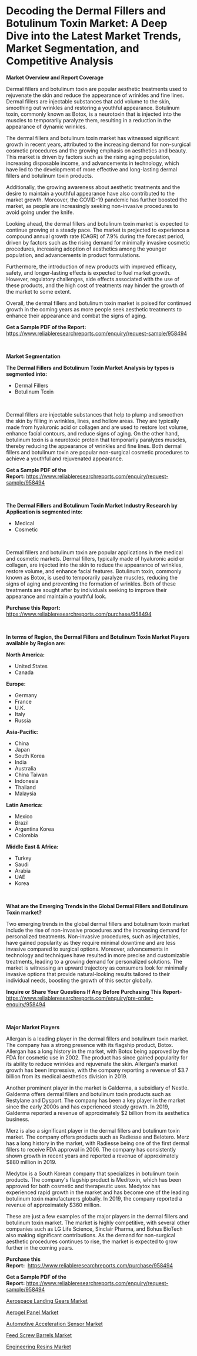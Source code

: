 <p><h1>Decoding the Dermal Fillers and Botulinum Toxin Market: A Deep Dive into the Latest Market Trends, Market Segmentation, and Competitive Analysis</h1></p><p><strong>Market Overview and Report Coverage</strong></p>
<p><p>Dermal fillers and botulinum toxin are popular aesthetic treatments used to rejuvenate the skin and reduce the appearance of wrinkles and fine lines. Dermal fillers are injectable substances that add volume to the skin, smoothing out wrinkles and restoring a youthful appearance. Botulinum toxin, commonly known as Botox, is a neurotoxin that is injected into the muscles to temporarily paralyze them, resulting in a reduction in the appearance of dynamic wrinkles.</p><p>The dermal fillers and botulinum toxin market has witnessed significant growth in recent years, attributed to the increasing demand for non-surgical cosmetic procedures and the growing emphasis on aesthetics and beauty. This market is driven by factors such as the rising aging population, increasing disposable income, and advancements in technology, which have led to the development of more effective and long-lasting dermal fillers and botulinum toxin products.</p><p>Additionally, the growing awareness about aesthetic treatments and the desire to maintain a youthful appearance have also contributed to the market growth. Moreover, the COVID-19 pandemic has further boosted the market, as people are increasingly seeking non-invasive procedures to avoid going under the knife.</p><p>Looking ahead, the dermal fillers and botulinum toxin market is expected to continue growing at a steady pace. The market is projected to experience a compound annual growth rate (CAGR) of 7.9% during the forecast period, driven by factors such as the rising demand for minimally invasive cosmetic procedures, increasing adoption of aesthetics among the younger population, and advancements in product formulations.</p><p>Furthermore, the introduction of new products with improved efficacy, safety, and longer-lasting effects is expected to fuel market growth. However, regulatory challenges, side effects associated with the use of these products, and the high cost of treatments may hinder the growth of the market to some extent.</p><p>Overall, the dermal fillers and botulinum toxin market is poised for continued growth in the coming years as more people seek aesthetic treatments to enhance their appearance and combat the signs of aging.</p></p>
<p><strong>Get a Sample PDF of the Report:</strong> <a href="https://www.reliableresearchreports.com/enquiry/request-sample/958494">https://www.reliableresearchreports.com/enquiry/request-sample/958494</a></p>
<p>&nbsp;</p>
<p><strong>Market Segmentation</strong></p>
<p><strong>The Dermal Fillers and Botulinum Toxin Market Analysis by types is segmented into:</strong></p>
<p><ul><li>Dermal Fillers</li><li>Botulinum Toxin</li></ul></p>
<p>&nbsp;</p>
<p><p>Dermal fillers are injectable substances that help to plump and smoothen the skin by filling in wrinkles, lines, and hollow areas. They are typically made from hyaluronic acid or collagen and are used to restore lost volume, enhance facial contours, and reduce signs of aging. On the other hand, botulinum toxin is a neurotoxic protein that temporarily paralyzes muscles, thereby reducing the appearance of wrinkles and fine lines. Both dermal fillers and botulinum toxin are popular non-surgical cosmetic procedures to achieve a youthful and rejuvenated appearance.</p></p>
<p><strong>Get a Sample PDF of the Report:</strong>&nbsp;<a href="https://www.reliableresearchreports.com/enquiry/request-sample/958494">https://www.reliableresearchreports.com/enquiry/request-sample/958494</a></p>
<p>&nbsp;</p>
<p><strong>The Dermal Fillers and Botulinum Toxin Market Industry Research by Application is segmented into:</strong></p>
<p><ul><li>Medical</li><li>Cosmetic</li></ul></p>
<p>&nbsp;</p>
<p><p>Dermal fillers and botulinum toxin are popular applications in the medical and cosmetic markets. Dermal fillers, typically made of hyaluronic acid or collagen, are injected into the skin to reduce the appearance of wrinkles, restore volume, and enhance facial features. Botulinum toxin, commonly known as Botox, is used to temporarily paralyze muscles, reducing the signs of aging and preventing the formation of wrinkles. Both of these treatments are sought after by individuals seeking to improve their appearance and maintain a youthful look.</p></p>
<p><strong>Purchase this Report:</strong>&nbsp; <a href="https://www.reliableresearchreports.com/purchase/958494">https://www.reliableresearchreports.com/purchase/958494</a></p>
<p>&nbsp;</p>
<p><strong>In terms of Region, the Dermal Fillers and Botulinum Toxin Market Players available by Region are:</strong></p>
<p>
    <p> <strong> North America: </strong>
        <ul>
            <li>United States</li>
            <li>Canada</li>
        </ul>
        </p> 
    <p> <strong> Europe: </strong>
        <ul>
            <li>Germany</li>
            <li>France</li>
            <li>U.K.</li>
            <li>Italy</li>
            <li>Russia</li>
        </ul>
        </p> 
    <p> <strong> Asia-Pacific: </strong>
        <ul>
            <li>China</li>
            <li>Japan</li>
            <li>South Korea</li>
            <li>India</li>
            <li>Australia</li>
            <li>China Taiwan</li>
            <li>Indonesia</li>
            <li>Thailand</li>
            <li>Malaysia</li>
        </ul>
        </p> 
    <p> <strong> Latin America: </strong>
        <ul>
            <li>Mexico</li>
            <li>Brazil</li>
            <li>Argentina Korea</li>
            <li>Colombia</li>
        </ul>
        </p> 
    <p> <strong> Middle East & Africa: </strong>
        <ul>
            <li>Turkey</li>
            <li>Saudi</li>
            <li>Arabia</li>
            <li>UAE</li>
            <li>Korea</li>
        </ul>
    </p>
    </p>
<p>&nbsp;</p>
<p><strong>What are the Emerging Trends in the Global Dermal Fillers and Botulinum Toxin market?</strong></p>
<p><p>Two emerging trends in the global dermal fillers and botulinum toxin market include the rise of non-invasive procedures and the increasing demand for personalized treatments. Non-invasive procedures, such as injectables, have gained popularity as they require minimal downtime and are less invasive compared to surgical options. Moreover, advancements in technology and techniques have resulted in more precise and customizable treatments, leading to a growing demand for personalized solutions. The market is witnessing an upward trajectory as consumers look for minimally invasive options that provide natural-looking results tailored to their individual needs, boosting the growth of this sector globally.</p></p>
<p><strong>Inquire or Share Your Questions If Any Before Purchasing This Report</strong>- <a href="https://www.reliableresearchreports.com/enquiry/pre-order-enquiry/958494">https://www.reliableresearchreports.com/enquiry/pre-order-enquiry/958494</a></p>
<p>&nbsp;</p>
<p><strong>Major Market Players</strong></p>
<p><p>Allergan is a leading player in the dermal fillers and botulinum toxin market. The company has a strong presence with its flagship product, Botox. Allergan has a long history in the market, with Botox being approved by the FDA for cosmetic use in 2002. The product has since gained popularity for its ability to reduce wrinkles and rejuvenate the skin. Allergan's market growth has been impressive, with the company reporting a revenue of $3.7 billion from its medical aesthetics division in 2019.</p><p>Another prominent player in the market is Galderma, a subsidiary of Nestle. Galderma offers dermal fillers and botulinum toxin products such as Restylane and Dysport. The company has been a key player in the market since the early 2000s and has experienced steady growth. In 2019, Galderma reported a revenue of approximately $2 billion from its aesthetics business.</p><p>Merz is also a significant player in the dermal fillers and botulinum toxin market. The company offers products such as Radiesse and Belotero. Merz has a long history in the market, with Radiesse being one of the first dermal fillers to receive FDA approval in 2006. The company has consistently shown growth in recent years and reported a revenue of approximately $880 million in 2019.</p><p>Medytox is a South Korean company that specializes in botulinum toxin products. The company's flagship product is Meditoxin, which has been approved for both cosmetic and therapeutic uses. Medytox has experienced rapid growth in the market and has become one of the leading botulinum toxin manufacturers globally. In 2019, the company reported a revenue of approximately $360 million.</p><p>These are just a few examples of the major players in the dermal fillers and botulinum toxin market. The market is highly competitive, with several other companies such as LG Life Science, Sinclair Pharma, and Bohus BioTech also making significant contributions. As the demand for non-surgical aesthetic procedures continues to rise, the market is expected to grow further in the coming years.</p></p>
<p><strong>Purchase this Report:</strong>&nbsp;&nbsp;<a href="https://www.reliableresearchreports.com/purchase/958494">https://www.reliableresearchreports.com/purchase/958494</a></p>
<p></p>
<p><strong>Get a Sample PDF of the Report:</strong>&nbsp;<a href="https://www.reliableresearchreports.com/enquiry/request-sample/958494">https://www.reliableresearchreports.com/enquiry/request-sample/958494</a></p>
<p><p><a href="https://medium.com/@soloncarter2662/aerospace-landing-gears-market-size-growth-forecast-2023-2030-21e3e8cac812">Aerospace Landing Gears Market</a></p><p><a href="https://www.linkedin.com/pulse/aerogel-panel-market-size-growth-forecast-from-2023--rg8gc/">Aerogel Panel Market</a></p><p><a href="https://www.reportprime.com/automotive-acceleration-sensor-r11272">Automotive Acceleration Sensor Market</a></p><p><a href="https://medium.com/@eltaroberts2662/feed-screw-barrels-market-size-growth-forecast-2023-2030-2bd55f535733">Feed Screw Barrels Market</a></p><p><a href="https://www.linkedin.com/pulse/engineering-resins-market-size-2023-2030-global-industrial-dwt4e/">Engineering Resins Market</a></p></p>